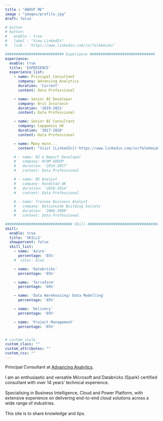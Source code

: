 ```yaml
---
title : "ABOUT ME"
image : "images/profile.jpg"
draft: false

# button
# button:
#   enable : true
#   label : "View LinkedIn"
#   link : 'https://www.linkedin.com/in/falekmiah/'

########################### Experience ##############################
experience:
  enable: true
  title: 'EXPERIENCE'
  experience_list:
    - name: Principal Consultant
      company: Advancing Analytics
      duration: 'Current'
      content: Data Professional

    - name: Senior BI Developer
      company: Brit Insurance
      duration: '2019-2021'
      content: Data Professional

    - name: Senior BI Consultant
      company: Capgemini UK
      duration: '2017-2020'
      content: Data Professional

    - name: Many more...
      content: "Visit [LinkedIn]('https://www.linkedin.com/in/falekmiah/') for more information"

    # - name: BI & Report Developer
    #   company: KCOM GROUP
    #   duration: '2014-2017'
    #   content: Data Professional

    # - name: BI Analyst
    #   company: Randstad UK
    #   duration: '2010-2014'
    #   content: Data Professional
    
    # - name: Trainee Business Analyst
    #   company: Nationwide Building Society
    #   duration: '2006-2009'
    #   content: Data Professional

############################### Skill #################################
skill:
  enable: true
  title: 'SKILLS'
  showpercent: false
  skill_list:
    - name: 'Azure'
      percentage: '85%'
    #  color: blue

    - name: 'Databricks'
      percentage: '85%'

    - name: 'Terraform'
      percentage: '60%'

    - name: 'Data Warehousing/ Data Modelling'
      percentage: '85%'

    - name: 'Delivery'
      percentage: '85%'

    - name: 'Project Management'
      percentage: '85%'


# custom style
custom_class: "" 
custom_attributes: "" 
custom_css: ""
---
```


Principal Consultant at [Advancing Analytics](https://www.advancinganalytics.co.uk/).<br><br>
I am an enthusiastic and versatile Microsoft and Databricks (Spark) certified consultant with over 14 years’ technical experience.<br><br>
Specialising in Business Intelligence, Cloud and Power Platform, with extensive experience on delivering end-to-end cloud solutions across a wide range of industries.<br><br>
This site is to share knowledge and tips.